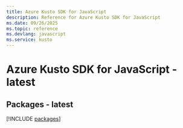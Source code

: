 ```yaml
---
title: Azure Kusto SDK for JavaScript
description: Reference for Azure Kusto SDK for JavaScript
ms.date: 09/26/2025
ms.topic: reference
ms.devlang: javascript
ms.service: kusto
---
```

# Azure Kusto SDK for JavaScript - latest
## Packages - latest
[!INCLUDE [packages](kusto-index.md)]